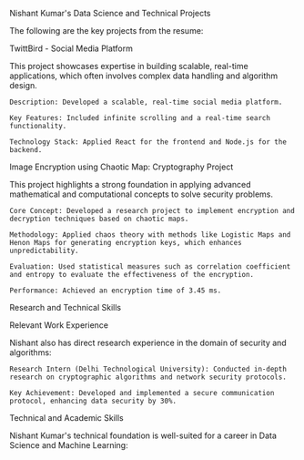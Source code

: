 Nishant Kumar's Data Science and Technical Projects

The following are the key projects from the resume:

TwittBird - Social Media Platform

This project showcases expertise in building scalable, real-time applications, which often involves complex data handling and algorithm design.

    Description: Developed a scalable, real-time social media platform.

    Key Features: Included infinite scrolling and a real-time search functionality.

    Technology Stack: Applied React for the frontend and Node.js for the backend.

Image Encryption using Chaotic Map: Cryptography Project

This project highlights a strong foundation in applying advanced mathematical and computational concepts to solve security problems.

    Core Concept: Developed a research project to implement encryption and decryption techniques based on chaotic maps.

    Methodology: Applied chaos theory with methods like Logistic Maps and Henon Maps for generating encryption keys, which enhances unpredictability.

    Evaluation: Used statistical measures such as correlation coefficient and entropy to evaluate the effectiveness of the encryption.

    Performance: Achieved an encryption time of 3.45 ms.

Research and Technical Skills

Relevant Work Experience

Nishant also has direct research experience in the domain of security and algorithms:

    Research Intern (Delhi Technological University): Conducted in-depth research on cryptographic algorithms and network security protocols.

    Key Achievement: Developed and implemented a secure communication protocol, enhancing data security by 30%.

Technical and Academic Skills

Nishant Kumar's technical foundation is well-suited for a career in Data Science and Machine Learning:
